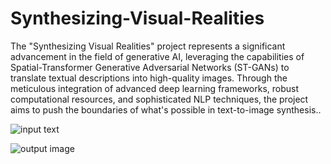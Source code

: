 # Synthesizing-Visual-Realities

The "Synthesizing Visual Realities" project represents a significant advancement in the field of generative AI, leveraging the capabilities of Spatial-Transformer Generative Adversarial Networks (ST-GANs) to translate textual descriptions into high-quality images. Through the meticulous integration of advanced deep learning frameworks, robust computational resources, and sophisticated NLP techniques, the project aims to push the boundaries of what's possible in text-to-image synthesis..


![input text](https://github.com/user-attachments/assets/d330ac3c-2eac-427f-8b63-14fee5760ef8)

![output image ](https://github.com/user-attachments/assets/38f26942-9b16-4be1-af6e-0358e83430e8)

